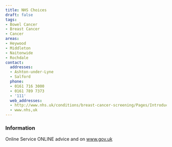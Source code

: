 ```yaml
---
title: NHS Choices
draft: false
tags:
- Bowel Cancer
- Breast Cancer
- Cancer
areas:
- Heywood
- Middleton
- Naitonwide
- Rochdale
contact:
  addresses:
  - Ashton-under-Lyne
  - Salford
  phone:
  - 0161 716 3000
  - 0161 789 7373
  - '111'
  web_addresses:
  - http://www.nhs.uk/conditions/breast-cancer-screening/Pages/Introduction.aspx
  - www.nhs,uk
---
```


### Information
Online Service
ONLINE advice and on www.gov.uk

